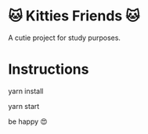 # 🐱 Kitties Friends 🐱
A cutie project for study purposes.

# Instructions
yarn install

yarn start

be happy 😍

